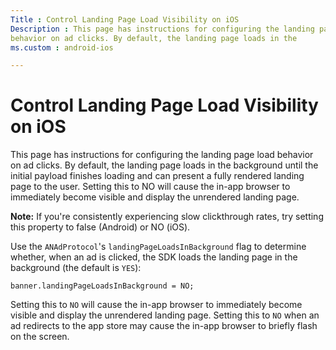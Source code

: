 ```yaml
---
Title : Control Landing Page Load Visibility on iOS
Description : This page has instructions for configuring the landing page load
behavior on ad clicks. By default, the landing page loads in the
ms.custom : android-ios

---
```



# Control Landing Page Load Visibility on iOS



This page has instructions for configuring the landing page load
behavior on ad clicks. By default, the landing page loads in the
background until the initial payload finishes loading and can present a
fully rendered landing page to the user. Setting this to NO will cause
the in-app browser to immediately become visible and display the
unrendered landing page. 



<b>Note:</b> If you're consistently
experiencing slow clickthrough rates, try setting this property to false
(Android) or NO (iOS).



Use the `ANAdProtocol`'s `landingPageLoadsInBackground` flag to
determine whether, when an ad is clicked, the SDK loads the landing page
in the background (the default is `YES`):

``` pre
banner.landingPageLoadsInBackground = NO;
```

Setting this to `NO` will cause the in-app browser to immediately become
visible and display the unrendered landing page. Setting this
to `NO` when an ad redirects to the app store may cause the in-app
browser to briefly flash on the screen.




